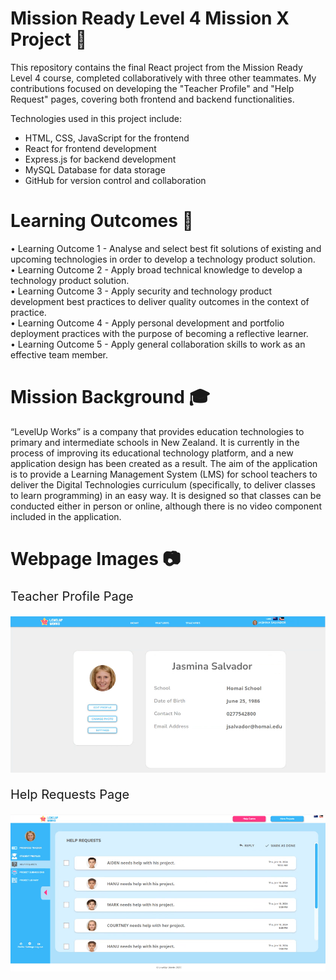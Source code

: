 # Mission Ready Level 4 Mission X Project 🚀

This repository contains the final React project from the Mission Ready Level 4 course, completed collaboratively with three other teammates. My contributions focused on developing the "Teacher Profile" and "Help Request" pages, covering both frontend and backend functionalities.

Technologies used in this project include:
- HTML, CSS, JavaScript for the frontend
- React for frontend development
- Express.js for backend development
- MySQL Database for data storage
- GitHub for version control and collaboration

# Learning Outcomes 🧠

• Learning Outcome 1 - Analyse and select best fit solutions of existing and upcoming technologies in order to 
develop a technology product solution.  
• Learning Outcome 2 - Apply broad technical knowledge to develop a technology product solution.  
• Learning Outcome 3 - Apply security and technology product development best practices to deliver quality 
outcomes in the context of practice.  
• Learning Outcome 4 - Apply personal development and portfolio deployment practices with the purpose of 
becoming a reflective learner.  
• Learning Outcome 5 - Apply general collaboration skills to work as an effective team member.

# Mission Background 🎓

“LevelUp Works” is a company that provides education technologies to primary and intermediate schools in New Zealand.  It is currently in the process of improving its educational technology platform, and a new application design 
has been created as a result. The aim of the application is to provide a Learning Management System (LMS) for school teachers to deliver the Digital Technologies curriculum (specifically, to deliver classes to learn programming) 
in an easy way. It is designed so that classes can be conducted either in person or online, although there is no video component included in the application.  

# Webpage Images 📷

<p style="font-size: 20px">Teacher Profile Page</p>

![TeacherProfilePage](./teacherprofile.png)

<p style="font-size: 20px">Help Requests Page</p>

![HelpRequestsPage](./helprequests.png)
